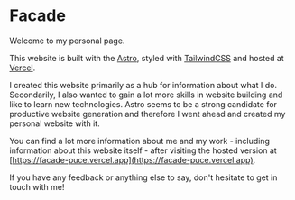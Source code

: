 # Facade

Welcome to my personal page.

This website is built with the [Astro](https://astro.build), styled with [TailwindCSS](https://tailwindcss.com) and hosted at [Vercel](https://vercel.com).

I created this website primarily as a hub for information about what I do. Secondarily, I also wanted to gain a lot more skills in website building and like to learn new technologies. Astro seems to be a strong candidate for productive website generation and therefore I went ahead and created my personal website with it.

You can find a lot more information about me and my work - including information about this website itself - after visiting the hosted version at [https://facade-puce.vercel.app](https://facade-puce.vercel.app).

If you have any feedback or anything else to say, don't hesitate to get in touch with me!
